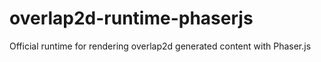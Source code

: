 # overlap2d-runtime-phaserjs
Official runtime for rendering overlap2d generated content with Phaser.js

